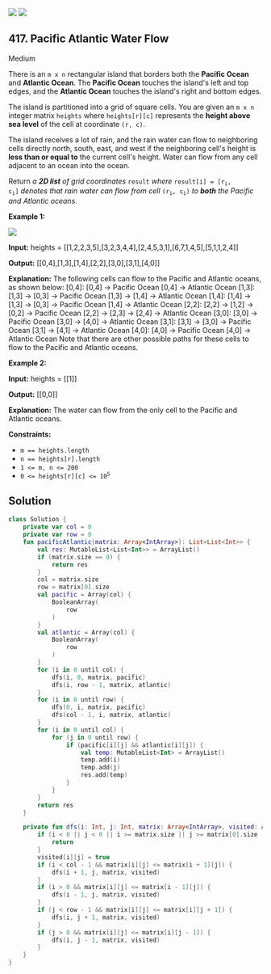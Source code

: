 [![](https://img.shields.io/github/stars/javadev/LeetCode-in-Kotlin?label=Stars&style=flat-square)](https://github.com/javadev/LeetCode-in-Kotlin)
[![](https://img.shields.io/github/forks/javadev/LeetCode-in-Kotlin?label=Fork%20me%20on%20GitHub%20&style=flat-square)](https://github.com/javadev/LeetCode-in-Kotlin/fork)

## 417\. Pacific Atlantic Water Flow

Medium

There is an `m x n` rectangular island that borders both the **Pacific Ocean** and **Atlantic Ocean**. The **Pacific Ocean** touches the island's left and top edges, and the **Atlantic Ocean** touches the island's right and bottom edges.

The island is partitioned into a grid of square cells. You are given an `m x n` integer matrix `heights` where `heights[r][c]` represents the **height above sea level** of the cell at coordinate `(r, c)`.

The island receives a lot of rain, and the rain water can flow to neighboring cells directly north, south, east, and west if the neighboring cell's height is **less than or equal to** the current cell's height. Water can flow from any cell adjacent to an ocean into the ocean.

Return _a **2D list** of grid coordinates_ `result` _where_ <code>result[i] = [r<sub>i</sub>, c<sub>i</sub>]</code> _denotes that rain water can flow from cell_ <code>(r<sub>i</sub>, c<sub>i</sub>)</code> _to **both** the Pacific and Atlantic oceans_.

**Example 1:**

![](https://assets.leetcode.com/uploads/2021/06/08/waterflow-grid.jpg)

**Input:** heights = \[\[1,2,2,3,5],[3,2,3,4,4],[2,4,5,3,1],[6,7,1,4,5],[5,1,1,2,4]]

**Output:** [[0,4],[1,3],[1,4],[2,2],[3,0],[3,1],[4,0]]

**Explanation:** The following cells can flow to the Pacific and Atlantic oceans, as shown below: [0,4]: [0,4] -> Pacific Ocean [0,4] -> Atlantic Ocean [1,3]: [1,3] -> [0,3] -> Pacific Ocean [1,3] -> [1,4] -> Atlantic Ocean [1,4]: [1,4] -> [1,3] -> [0,3] -> Pacific Ocean [1,4] -> Atlantic Ocean [2,2]: [2,2] -> [1,2] -> [0,2] -> Pacific Ocean [2,2] -> [2,3] -> [2,4] -> Atlantic Ocean [3,0]: [3,0] -> Pacific Ocean [3,0] -> [4,0] -> Atlantic Ocean [3,1]: [3,1] -> [3,0] -> Pacific Ocean [3,1] -> [4,1] -> Atlantic Ocean [4,0]: [4,0] -> Pacific Ocean [4,0] -> Atlantic Ocean Note that there are other possible paths for these cells to flow to the Pacific and Atlantic oceans.

**Example 2:**

**Input:** heights = \[\[1]]

**Output:** [[0,0]]

**Explanation:** The water can flow from the only cell to the Pacific and Atlantic oceans.

**Constraints:**

*   `m == heights.length`
*   `n == heights[r].length`
*   `1 <= m, n <= 200`
*   <code>0 <= heights[r][c] <= 10<sup>5</sup></code>

## Solution

```kotlin
class Solution {
    private var col = 0
    private var row = 0
    fun pacificAtlantic(matrix: Array<IntArray>): List<List<Int>> {
        val res: MutableList<List<Int>> = ArrayList()
        if (matrix.size == 0) {
            return res
        }
        col = matrix.size
        row = matrix[0].size
        val pacific = Array(col) {
            BooleanArray(
                row
            )
        }
        val atlantic = Array(col) {
            BooleanArray(
                row
            )
        }
        for (i in 0 until col) {
            dfs(i, 0, matrix, pacific)
            dfs(i, row - 1, matrix, atlantic)
        }
        for (i in 0 until row) {
            dfs(0, i, matrix, pacific)
            dfs(col - 1, i, matrix, atlantic)
        }
        for (i in 0 until col) {
            for (j in 0 until row) {
                if (pacific[i][j] && atlantic[i][j]) {
                    val temp: MutableList<Int> = ArrayList()
                    temp.add(i)
                    temp.add(j)
                    res.add(temp)
                }
            }
        }
        return res
    }

    private fun dfs(i: Int, j: Int, matrix: Array<IntArray>, visited: Array<BooleanArray>) {
        if (i < 0 || j < 0 || i >= matrix.size || j >= matrix[0].size || visited[i][j]) {
            return
        }
        visited[i][j] = true
        if (i < col - 1 && matrix[i][j] <= matrix[i + 1][j]) {
            dfs(i + 1, j, matrix, visited)
        }
        if (i > 0 && matrix[i][j] <= matrix[i - 1][j]) {
            dfs(i - 1, j, matrix, visited)
        }
        if (j < row - 1 && matrix[i][j] <= matrix[i][j + 1]) {
            dfs(i, j + 1, matrix, visited)
        }
        if (j > 0 && matrix[i][j] <= matrix[i][j - 1]) {
            dfs(i, j - 1, matrix, visited)
        }
    }
}
```